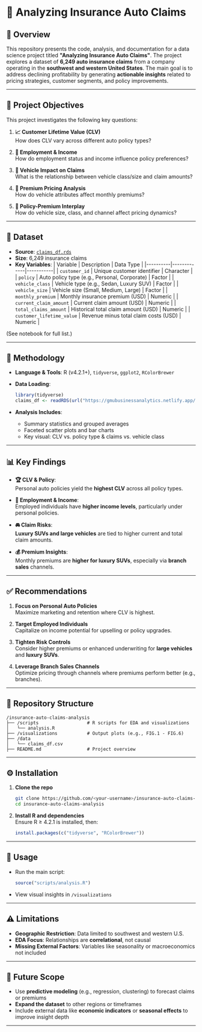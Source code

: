 

# 🚗 Analyzing Insurance Auto Claims

## 📘 Overview  
This repository presents the code, analysis, and documentation for a data science project titled **"Analyzing Insurance Auto Claims"**. The project explores a dataset of **6,249 auto insurance claims** from a company operating in the **southwest and western United States**. The main goal is to address declining profitability by generating **actionable insights** related to pricing strategies, customer segments, and policy improvements.

---

## 🎯 Project Objectives  

This project investigates the following key questions:

1. **📈 Customer Lifetime Value (CLV)**  
   How does CLV vary across different auto policy types?

2. **💼 Employment & Income**  
   How do employment status and income influence policy preferences?

3. **🚙 Vehicle Impact on Claims**  
   What is the relationship between vehicle class/size and claim amounts?

4. **💸 Premium Pricing Analysis**  
   How do vehicle attributes affect monthly premiums?

5. **🔁 Policy-Premium Interplay**  
   How do vehicle size, class, and channel affect pricing dynamics?

---

## 📂 Dataset  

- **Source**: [`claims_df.rds`](https://gmubusinessanalytics.netlify.app/data/claims_df.rds)  
- **Size**: 6,249 insurance claims  
- **Key Variables**:
  | Variable | Description | Data Type |
  |----------|-------------|-----------|
  | `customer_id` | Unique customer identifier | Character |
  | `policy` | Auto policy type (e.g., Personal, Corporate) | Factor |
  | `vehicle_class` | Vehicle type (e.g., Sedan, Luxury SUV) | Factor |
  | `vehicle_size` | Vehicle size (Small, Medium, Large) | Factor |
  | `monthly_premium` | Monthly insurance premium (USD) | Numeric |
  | `current_claim_amount` | Current claim amount (USD) | Numeric |
  | `total_claims_amount` | Historical total claim amount (USD) | Numeric |
  | `customer_lifetime_value` | Revenue minus total claim costs (USD) | Numeric |

(See notebook for full list.)

---

## 🧪 Methodology  

- **Language & Tools**: R (v4.2.1+), `tidyverse`, `ggplot2`, `RColorBrewer`  
- **Data Loading**:
  ```r
  library(tidyverse)
  claims_df <- readRDS(url("https://gmubusinessanalytics.netlify.app/data/claims_df.rds"))
  ```

- **Analysis Includes**:
  - Summary statistics and grouped averages
  - Faceted scatter plots and bar charts
  - Key visual: CLV vs. policy type & claims vs. vehicle class

---

## 📊 Key Findings  

- **🏆 CLV & Policy**:  
  Personal auto policies yield the **highest CLV** across all policy types.

- **👔 Employment & Income**:  
  Employed individuals have **higher income levels**, particularly under personal policies.

- **🚘 Claim Risks**:  
  **Luxury SUVs and large vehicles** are tied to higher current and total claim amounts.

- **💰 Premium Insights**:  
  Monthly premiums are **higher for luxury SUVs**, especially via **branch sales** channels.

---

## ✅ Recommendations  

1. **Focus on Personal Auto Policies**  
   Maximize marketing and retention where CLV is highest.

2. **Target Employed Individuals**  
   Capitalize on income potential for upselling or policy upgrades.

3. **Tighten Risk Controls**  
   Consider higher premiums or enhanced underwriting for **large vehicles** and **luxury SUVs**.

4. **Leverage Branch Sales Channels**  
   Optimize pricing through channels where premiums perform better (e.g., branches).

---

## 📁 Repository Structure  

```
/insurance-auto-claims-analysis
├── /scripts                  # R scripts for EDA and visualizations
│   └── analysis.R
├── /visualizations           # Output plots (e.g., FIG.1 - FIG.6)
├── /data                    
│   └── claims_df.csv  
├── README.md                 # Project overview
```

---

## ⚙️ Installation  

1. **Clone the repo**  
   ```bash
   git clone https://github.com/<your-username>/insurance-auto-claims-analysis.git
   cd insurance-auto-claims-analysis
   ```

2. **Install R and dependencies**  
   Ensure R ≥ 4.2.1 is installed, then:
   ```r
   install.packages(c("tidyverse", "RColorBrewer"))
   ```

---

## 🚀 Usage  

- Run the main script:
  ```r
  source("scripts/analysis.R")
  ```
- View visual insights in `/visualizations`


---

## ⚠️ Limitations  

- **Geographic Restriction**: Data limited to southwest and western U.S.
- **EDA Focus**: Relationships are **correlational**, not causal
- **Missing External Factors**: Variables like seasonality or macroeconomics not included

---

## 🔮 Future Scope  

- Use **predictive modeling** (e.g., regression, clustering) to forecast claims or premiums  
- **Expand the dataset** to other regions or timeframes  
- Include external data like **economic indicators** or **seasonal effects** to improve insight depth

---
